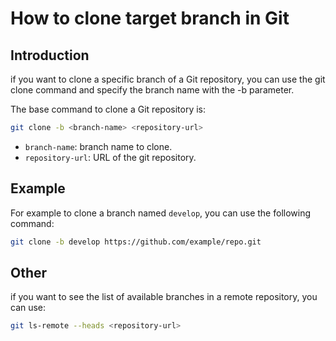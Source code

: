 # How to clone target branch in Git

## Introduction
if you want to clone a specific branch of a Git repository, you can use the git clone command and specify the branch name with the -b parameter.

The base command to clone a Git repository is:

```bash
git clone -b <branch-name> <repository-url>
```

- `branch-name`: branch name to clone.
- `repository-url`: URL of the git repository.

## Example

For example to clone a branch named `develop`, you can use the following command:

```bash
git clone -b develop https://github.com/example/repo.git
```

## Other

if you want to see the list of available branches in a remote repository, you can use:

```bash
git ls-remote --heads <repository-url>
```